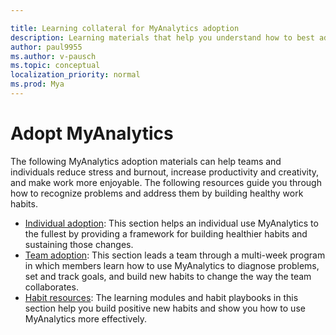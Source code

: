 ```yaml
---

title: Learning collateral for MyAnalytics adoption
description: Learning materials that help you understand how to best adopt and use MyAnalytics
author: paul9955
ms.author: v-pausch
ms.topic: conceptual
localization_priority: normal 
ms.prod: Mya
---
```


# Adopt MyAnalytics

The following MyAnalytics adoption materials can help teams and individuals reduce stress and burnout, increase productivity and creativity, and make work more enjoyable. The following resources guide you through how to recognize problems and address them by building healthy work habits.

* [Individual adoption](Indiv-adopt-get-started.md): This section helps an individual use MyAnalytics to the fullest by providing a framework for building healthier habits and sustaining those changes.
* [Team adoption](Team-adopt-intro.md): This section leads a team through a multi-week program in which members learn how to use MyAnalytics to diagnose problems, set and track goals, and build new habits to change the way the team collaborates.
* [Habit resources](adopt-learning-modules.md): The learning modules and habit playbooks in this section help you build positive new habits and show you how to use MyAnalytics more effectively.
